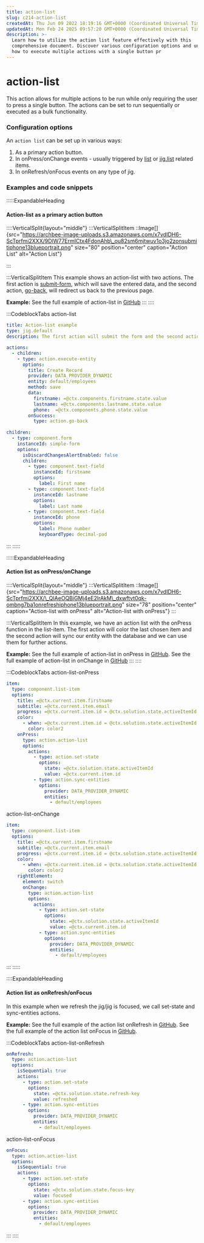 ```yaml
---
title: action-list
slug: c214-action-list
createdAt: Thu Jun 09 2022 18:19:16 GMT+0000 (Coordinated Universal Time)
updatedAt: Mon Feb 24 2025 09:57:20 GMT+0000 (Coordinated Universal Time)
description: >-
  Learn how to utilize the action list feature effectively with this
  comprehensive document. Discover various configuration options and understand
  how to execute multiple actions with a single button pr
---
```


# action-list

This action allows for multiple actions to be run while only requiring the user to press a single button. The actions can be set to run sequentially or executed as a bulk functionality.

### Configuration options

An `action list` can be set up in various ways:

1. As a primary action button.
2. In onPress/onChange events - usually triggered by [list](../Widgets/list.md) or [jig.list](<../Jig Types/jig_list.md>) related items.
3. In onRefresh/onFocus events on any type of jig.

### Examples and code snippets

:::::ExpandableHeading

#### Action-list as a primary action button

::::VerticalSplit{layout="middle"} :::VerticalSplitItem ::Image\[]{src="https://archbee-image-uploads.s3.amazonaws.com/x7vdIDH6-ScTprfmi2XXX/9DlW77ErmICtx4FdonAhb\_ou82sm6mjtwuv1o3jo2zonsubmitiphone13blueportrait.png" size="80" position="center" caption="Action List" alt="Action List"}

:::

:::VerticalSplitItem This example shows an action-list with two actions. The first action is [submit-form](https://docs.jigx.com/examples/submit-form), which will save the entered data, and the second action, [go-back](https://docs.jigx.com/examples/go-back), will redirect us back to the previous page.

**Example:** See the full example of action-list in [GitHub](https://github.com/jigx-com/jigx-samples/blob/main/quickstart/jigx-samples/jigs/jigx-actions/action-list/action-list-primary.jigx) ::: ::::

:::CodeblockTabs action-list

```yaml
title: Action-list example
type: jig.default
description: The first action will submit the form and the second action will redirect us back to the previous page.

actions:
  - children:
    - type: action.execute-entity
      options:
        title: Create Record
        provider: DATA_PROVIDER_DYNAMIC
        entity: default/employees
        method: save
        data:
          firstname: =@ctx.components.firstname.state.value
          lastname: =@ctx.components.lastname.state.value
          phone:  =@ctx.components.phone.state.value
        onSuccess: 
          type: action.go-back
            
children:
  - type: component.form
    instanceId: simple-form
    options:
      isDiscardChangesAlertEnabled: false
      children:
        - type: component.text-field
          instanceId: firstname
          options:
            label: First name
        - type: component.text-field
          instanceId: lastname
          options:
            label: Last name
        - type: component.text-field
          instanceId: phone
          options:
            label: Phone number
            keyboardType: decimal-pad
```

::: :::::

:::::ExpandableHeading

#### Action list as onPress/onChange

::::VerticalSplit{layout="middle"} :::VerticalSplitItem ::Image\[]{src="https://archbee-image-uploads.s3.amazonaws.com/x7vdIDH6-ScTprfmi2XXX/\_QIAeOQBiGMj4eE2lrAkM\_dxwftvt0qk-ombng7ba1onrefreshiphone13blueportrait.png" size="78" position="center" caption="Action-list with onPress" alt="Action-list with onPress"} :::

:::VerticalSplitItem In this example, we have an action list with the onPress function in the list-item. The first action will color the last chosen item and the second action will sync our entity with the database and we can use them for further actions.

**Example:** See the full example of action-list in onPress in [GitHub](https://github.com/jigx-com/jigx-samples/blob/main/quickstart/jigx-samples/jigs/jigx-actions/action-list/action-list-onPress.jigx). See the full example of action-list in onChange in [GitHub](https://github.com/jigx-com/jigx-samples/blob/main/quickstart/jigx-samples/jigs/jigx-actions/action-list/action-list-onChange.jigx) ::: ::::

:::CodeblockTabs action-list-onPress

```yaml
item: 
  type: component.list-item
  options:
    title: =@ctx.current.item.firstname
    subtitle: =@ctx.current.item.email
    progress: =@ctx.current.item.id = @ctx.solution.state.activeItemId ? 1 :0
    color:
      - when: =@ctx.current.item.id = @ctx.solution.state.activeItemId ? true :false
        color: color2
    onPress: 
      type: action.action-list
      options:
        actions:
          - type: action.set-state
            options:
              state: =@ctx.solution.state.activeItemId
              value: =@ctx.current.item.id
          - type: action.sync-entities
            options:
              provider: DATA_PROVIDER_DYNAMIC
              entities:
                - default/employees
```

action-list-onChange

```yaml
item: 
  type: component.list-item
  options:
    title: =@ctx.current.item.firstname
    subtitle: =@ctx.current.item.email
    progress: =@ctx.current.item.id = @ctx.solution.state.activeItemId ? 1 :0
    color:
      - when: =@ctx.current.item.id = @ctx.solution.state.activeItemId ? true :false
        color: color2
    rightElement: 
      element: switch
      onChange: 
        type: action.action-list
        options:
          actions:
            - type: action.set-state
              options:
                state: =@ctx.solution.state.activeItemId
                value: =@ctx.current.item.id
            - type: action.sync-entities
              options:
                provider: DATA_PROVIDER_DYNAMIC
                entities:
                  - default/employees
```

::: :::::

::::ExpandableHeading

#### Action list as onRefresh/onFocus

In this example when we refresh the jig/jig is focused, we call set-state and sync-entities actions.

**Example:** See the full example of the action list onRefresh in [GitHub](https://github.com/jigx-com/jigx-samples/blob/main/quickstart/jigx-samples/jigs/jigx-actions/action-list/action-list-onRefresh.jigx). See the full example of the action list onFocus in [GitHub](https://github.com/jigx-com/jigx-samples/blob/main/quickstart/jigx-samples/jigs/jigx-actions/action-list/action-list-onFocus.jigx).

:::CodeblockTabs action-list-onRefresh

```yaml
onRefresh: 
  type: action.action-list
  options:
    isSequential: true
    actions:
      - type: action.set-state
        options:
          state: =@ctx.solution.state.refresh-key
          value: refreshed
      - type: action.sync-entities
        options:
          provider: DATA_PROVIDER_DYNAMIC
          entities:
            - default/employees
```

action-list-onFocus

```yaml
onFocus: 
  type: action.action-list
  options:
    isSequential: true
    actions:
      - type: action.set-state
        options:
          state: =@ctx.solution.state.focus-key
          value: focused
      - type: action.sync-entities
        options:
          provider: DATA_PROVIDER_DYNAMIC
          entities:
            - default/employees
```

::: ::::
